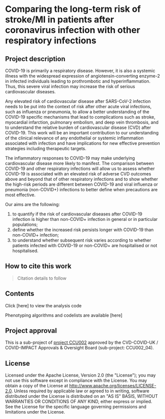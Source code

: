 # Comparing the long-term risk of stroke/MI in patients after coronavirus infection with other respiratory infections

## Project description

COVID-19 is primarily a respiratory disease. However, it is also a systemic illness with the widespread expression of angiotensin-converting enzyme-2 in infected individuals leading to prothrombotic and hyperinflammation. Thus, this severe viral infection may increase the risk of serious cardiovascular diseases.

Any elevated risk of cardiovascular disease after SARS-CoV-2 infection needs to be put into the context of risk after other acute viral infections, such as influenza or pneumonia, to allow a better understanding of the COVID-19 specific mechanisms that lead to complications such as stroke, myocardial infarction, pulmonary embolism, and deep vein thrombosis, and to understand the relative burden of cardiovascular disease (CVD) after COVID-19. This work will be an important contribution to our understanding of the clinical relevance of any endothelial or systemic inflammation associated with infection and have implications for new effective prevention strategies including therapeutic targets. 

The inflammatory responses to COVID-19 may make underlying cardiovascular disease more likely to manifest. The comparison between COVID-19 and other respiratory infections will allow us to assess whether COVID-19 is associated with an elevated risk of adverse CVD outcomes above and beyond that of other respiratory infections and to show whether the high-risk periods are different between COVID-19 and viral influenza or pneumonia (non-COVID+) infections to better define when precautions are most effective.

Our aims are the following:

1. to quantify if the risk of cardiovascular diseases after COVID-19 infection is higher than non-COVID+ infection in general or in particular populations;
2. define whether the increased risk persists longer with COVID-19 than non-COVID+ infection;
3. to understand whether subsequent risk varies according to whether patients infected with COVID-19 or non-COVID+ are hospitalised or not hospitalised. 

## How to cite this work
> Citation details to follow

## Contents

Click [here] to view the analysis code

Phenotyping algorithms and codelists are available [here]

## Project approval

This is a sub-project of [project CCU002](https://github.com/BHFDSC/CCU002) approved by the CVD-COVID-UK / COVID-IMPACT Approvals & Oversight Board (sub-project: CCU002_04).

## License

Licensed under the Apache License, Version 2.0 (the "License"); you may not use this software except in compliance with the License. You may obtain a copy of the License at http://www.apache.org/licenses/LICENSE-2.0. Unless required by applicable law or agreed to in writing, software distributed under the License is distributed on an "AS IS" BASIS, WITHOUT WARRANTIES OR CONDITIONS OF ANY KIND, either express or implied. See the License for the specific language governing permissions and limitations under the License.
